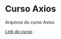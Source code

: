 # Curso  Axios
Arquivos do curso Axios

[Link do curso](https://www.youtube.com/playlist?list=PLcoYAcR89n-pbc60vYzVD1Fva5KaPmlGQ)

